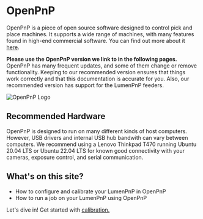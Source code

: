 # OpenPnP

OpenPnP is a piece of open source software designed to control pick and place machines. It supports a wide range of machines, with many features found in high-end commercial software. You can find out more about it [here](https://openpnp.org/).

**Please use the OpenPnP version we link to in the following pages.** OpenPnP has many frequent updates, and some of them change or remove functionality. Keeping to our recommended version ensures that things work correctly and that this documentation is accurate for you. Also, our recommended version has support for the LumenPnP feeders.

![OpenPnP Logo](openpnp-logo.png)

## Recommended Hardware

OpenPnP is designed to run on many different kinds of host computers. However, USB drivers and internal USB hub bandwith can vary between computers. We recommend using a Lenovo Thinkpad T470 running Ubuntu 20.04 LTS or Ubuntu 22.04 LTS for known good connectivity with your cameras, exposure control, and serial communication.

## What's on this site?

* How to configure and calibrate your LumenPnP in OpenPnP
* How to run a job on your LumenPnP using OpenPnP

Let's dive in! Get started with [calibration.](calibration/index.md)
